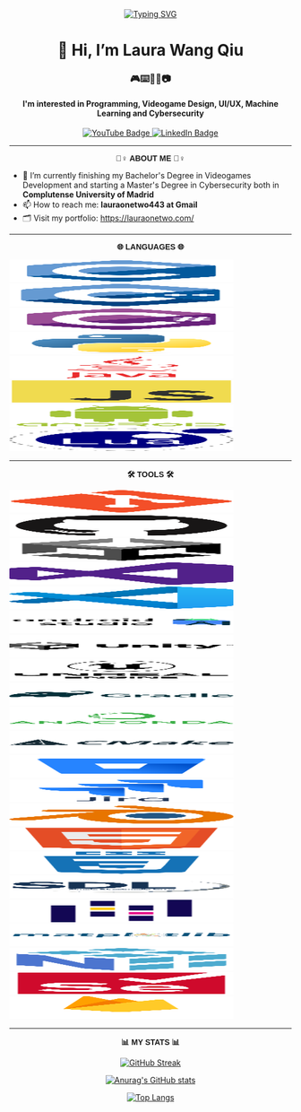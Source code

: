 <div id="header" align="center">
    <a href="https://git.io/typing-svg"><img src="https://readme-typing-svg.demolab.com?font=Fira+Code&size=36&pause=1000&background=381739&center=true&vCenter=true&random=false&width=600&lines=Hello+World!" alt="Typing SVG" /></a>
    <h1> 👋 Hi, I’m Laura Wang Qiu</h4>
    <div>
        <h3>🎮⌨️🎨🎥📷</h3>
        <h4>I'm interested in Programming, Videogame Design, UI/UX, Machine Learning and Cybersecurity</h4>
        <a href="https://www.youtube.com/channel/UCJPKLdfgL67m9pIMbxB_DaA" target="_blank">
            <img src="https://img.shields.io/youtube/channel/subscribers/UCJPKLdfgL67m9pIMbxB_DaA?label=LauraOnetwo&logo=youtube&style=for-the-badge" alt="YouTube Badge"/> 
        </a>
        <a href="https://www.linkedin.com/comm/mynetwork/discovery-see-all?usecase=PEOPLE_FOLLOWS&followMember=yiwangqiu" target="_blank">
          <img src="https://img.shields.io/badge/Follow%20on-LinkedIn-blue?logo=linkedin&style=for-the-badge" alt="LinkedIn Badge"/>
        </a>
    </div>
</div>

---
<p align="center" style="font-family: Arial;"><b>🙋‍♀️ ABOUT ME 🙋‍♀️</b></p>

- 🌱 I’m currently finishing my Bachelor's Degree in Videogames Development and starting a Master's Degree in Cybersecurity both in <b>Complutense University of Madrid</b>
- 📫 How to reach me: **lauraonetwo443 at Gmail**
- 🗂️ Visit my portfolio: https://lauraonetwo.com/
---
<p align="center" style="font-family: Arial;"><b>🌐 LANGUAGES 🌐</b></p>

<div align="left">
    <img src="https://github.com/devicons/devicon/blob/master/icons/c/c-original.svg" title="C" alt="C" width="400" height="40"/>&nbsp;
    <img src="https://github.com/devicons/devicon/blob/master/icons/cplusplus/cplusplus-original.svg" title="C++" alt="C++" width="400" height="40"/>&nbsp;
    <img src="https://github.com/devicons/devicon/blob/master/icons/csharp/csharp-original.svg" title="C#" alt="C#" width="400" height="40"/>&nbsp;
    <img src="https://github.com/devicons/devicon/blob/master/icons/python/python-original.svg" title="Python" alt="Python" width="400" height="40"/>&nbsp;
    <img src="https://github.com/devicons/devicon/blob/master/icons/java/java-plain-wordmark.svg" title="Java" alt="Java" width="400" height="40"/>&nbsp;
    <img src="https://github.com/devicons/devicon/blob/master/icons/javascript/javascript-original.svg" title="JavaScript" alt="JavaScript" width="400" height="40"/>&nbsp;
    <img src="https://github.com/devicons/devicon/blob/master/icons/android/android-plain-wordmark.svg" title="Android" alt="Android" width="400" height="40"/>&nbsp;
    <img src="https://github.com/devicons/devicon/blob/master/icons/lua/lua-original.svg" title="Lua" alt="Lua" width="400" height="40"/>&nbsp;
</div>

---
<p align="center" style="font-family: Arial;"><b>🛠️ TOOLS 🛠️</b></p>

<div align="left">
    <img src="https://github.com/devicons/devicon/blob/master/icons/git/git-original.svg" title="Git" alt="Git" width="400" height="40"/>&nbsp;
    <img src="https://github.com/devicons/devicon/blob/master/icons/github/github-original.svg" title="GitHub" alt="GitHub" width="400" height="40"/>&nbsp;
    <img src="https://github.com/devicons/devicon/blob/master/icons/unity/unity-original.svg" title="Unity" alt="Unity" width="400" height="40"/>&nbsp;
    <img src="https://github.com/devicons/devicon/blob/master/icons/visualstudio/visualstudio-plain.svg" title="Visual Studio" alt="Visual Studio" width="400" height="40"/>&nbsp;
    <img src="https://github.com/devicons/devicon/blob/master/icons/vscode/vscode-original.svg" title="VS Code" alt="VS Code" width="400" height="40"/>&nbsp;
    <img src="https://github.com/devicons/devicon/blob/master/icons/androidstudio/androidstudio-original-wordmark.svg" title="Android Studio" alt="Android Studio" width="400" height="40"/>&nbsp;
    <img src="https://github.com/devicons/devicon/blob/master/icons/unity/unity-original-wordmark.svg" title="Unity" alt="Unity" width="400" height="40"/>&nbsp;
    <img src="https://github.com/devicons/devicon/blob/master/icons/unrealengine/unrealengine-original-wordmark.svg" title="Unreal Engine" alt="Unreal Engine" width="400" height="40"/>&nbsp;
    <img src="https://github.com/devicons/devicon/blob/master/icons/gradle/gradle-original-wordmark.svg" title="Gradle" alt="Gradle" width="400" height="40"/>&nbsp;
    <img src="https://github.com/devicons/devicon/blob/master/icons/anaconda/anaconda-original-wordmark.svg" title="Anaconda" alt="Anaconda" width="400" height="40"/>&nbsp;
    <img src="https://github.com/devicons/devicon/blob/master/icons/cmake/cmake-plain-wordmark.svg" title="CMake" alt="CMake" width="400" height="40"/>&nbsp;
    <img src="https://github.com/devicons/devicon/blob/master/icons/bitbucket/bitbucket-original.svg" title="BitBucket" alt="BitBucket" width="400" height="40"/>&nbsp;
    <img src="https://github.com/devicons/devicon/blob/master/icons/jira/jira-original-wordmark.svg" title="Jira" alt="Jira" width="400" height="40"/>&nbsp;
    <img src="https://github.com/devicons/devicon/blob/master/icons/blender/blender-original.svg" title="Blender" alt="Blender" width="400" height="40"/>&nbsp;
    <img src="https://github.com/devicons/devicon/blob/master/icons/html5/html5-original.svg" title="HTML5" alt="HTML" width="400" height="40"/>&nbsp;
    <img src="https://github.com/devicons/devicon/blob/master/icons/css3/css3-plain-wordmark.svg" title="CSS" alt="CSS" width="400" height="40"/>&nbsp;
    <img src="https://github.com/devicons/devicon/blob/master/icons/sdl/sdl-original.svg" title="SDL" alt="SDL" width="400" height="40"/>&nbsp;
    <img src="https://github.com/devicons/devicon/blob/master/icons/pandas/pandas-original.svg" title="Pandas" alt="Pandas" width="400" height="40"/>&nbsp;
    <img src="https://github.com/devicons/devicon/blob/master/icons/matplotlib/matplotlib-original-wordmark.svg" title="Matplotlib" alt="Matplotlib" width="400" height="40"/>&nbsp;
    <img src="https://github.com/devicons/devicon/blob/master/icons/numpy/numpy-original.svg" title="Numpy" alt="Numpy" width="400" height="40"/>&nbsp;
    <img src="https://github.com/devicons/devicon/blob/master/icons/selenium/selenium-original.svg" title="Selenium" alt="Selenium" width="400" height="40"/>&nbsp;
    <img src="https://github.com/devicons/devicon/blob/master/icons/firebase/firebase-original-wordmark.svg" title="Firebase" alt="Firebase" width="400" height="40"/>&nbsp;
</div>

---
<p align="center" style="font-family: Arial;"><b>📊 MY STATS 📊</b></p>

<div align="center">

[![GitHub Streak](https://streak-stats.demolab.com?user=LauraWangQiu&theme=radical&border_radius=4)](https://github.com/LauraWangQiu)

[![Anurag's GitHub stats](https://github-readme-stats.vercel.app/api?username=LauraWangQiu&show_icons=true&theme=radical)](https://github.com/LauraWangQiu)

[![Top Langs](https://github-readme-stats.vercel.app/api/top-langs/?username=LauraWangQiu&theme=radical)](https://github.com/LauraWangQiu)

</div>
